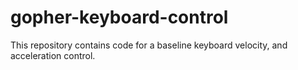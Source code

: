 # gopher-keyboard-control
This repository contains code for a baseline keyboard velocity, and acceleration control.